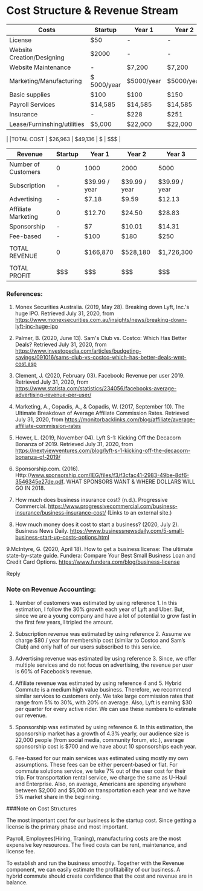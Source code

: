 # Cost Structure & Revenue Stream


| Costs | Startup | Year 1 | Year 2 | Year 3 |
|---|---|---|---|---|
|License| $50 | - | - | - |
|Website Creation/Designing | $2000 | - | - | - |
|Website Maintenance| - | $7,200 | $7,200 | $7,200 |
|Marketing/Manufacturing | $ 5000/year | $5000/year | $5000/year | $5000/year |
|Basic supplies | $100 | $100 | $150 | $200 |
|Payroll Services| $14,585| $14,585 | $14,585 | $14,585 |
|Insurance| - | $228 | $251 | $264 |
|Lease/Furninshing/utilities| $5,000 | $22,000 | $22,000 | $22,000 |
|
|TOTAL COST | $26,963 | $49,136 | $ | $$$ | 


| **Revenue** |Startup | Year 1 | Year 2 | Year 3 |
|---|---|---|---|---|
|Number of Customers | 0 | 1000 | 2000 | 5000 |
|Subscription | - | $39.99 / year | $39.99 / year | $39.99 / year |
|Advertising | - | $7.18 | $9.59 | $12.13 |
|Affiliate Marketing | 0 | $12.70 | $24.50 | $28.83 |
|Sponsorship | - | $7 | $10.01 | $14.31 |
|Fee-based | - | $100 | $180 | $250 |
| | | | | |
| TOTAL REVENUE | 0 | $166,870 | $528,180 | $1,726,300 |
| | | | | |
| TOTAL PROFIT | $$$ | $$$ | $$$ | $$$ |


### References:
1. Monex Securities Australia. (2019, May 28). Breaking down Lyft, Inc.'s huge IPO. Retrieved July 31, 2020, from https://www.monexsecurities.com.au/insights/news/breaking-down-lyft-inc-huge-ipo

2. Palmer, B. (2020, June 13). Sam's Club vs. Costco: Which Has Better Deals? Retrieved July 31, 2020, from https://www.investopedia.com/articles/budgeting-savings/091016/sams-club-vs-costco-which-has-better-deals-wmt-cost.asp

3. Clement, J. (2020, February 03). Facebook: Revenue per user 2019. Retrieved July 31, 2020, from https://www.statista.com/statistics/234056/facebooks-average-advertising-revenue-per-user/

4. Marketing, A., Copadis, A., &amp; Copadis, W. (2017, September 10). The Ultimate Breakdown of Average Affiliate Commission Rates. Retrieved July 31, 2020, from https://monitorbacklinks.com/blog/affiliate/average-affiliate-commission-rates

5. Hower, L. (2019, November 04). Lyft S-1: Kicking Off the Decacorn Bonanza of 2019. Retrieved July 31, 2020, from https://nextviewventures.com/blog/lyft-s-1-kicking-off-the-decacorn-bonanza-of-2019/

6. Sponsorship.com. (2016). Http://www.sponsorship.com/IEG/files/f3/f3cfac41-2983-49be-8df6-3546345e27de.pdf. WHAT SPONSORS WANT &amp; WHERE DOLLARS WILL GO IN 2018.

7. How much does business insurance cost? (n.d.). Progressive Commercial. https://www.progressivecommercial.com/business-insurance/business-insurance-cost/ (Links to an external site.)

8. How much money does it cost to start a business? (2020, July 2). Business News Daily. https://www.businessnewsdaily.com/5-small-business-start-up-costs-options.html

9.McIntyre, G. (2020, April 18). How to get a business license: The ultimate state-by-state guide. Fundera: Compare Your Best Small Business Loan and Credit Card Options. https://www.fundera.com/blog/business-license
     

Reply

### Note on Revenue Accounting:
1. Number of customers was estimated by using reference 1. In this estimation, I follow the 30% growth each year of Lyft and Uber. But, since we are a young company and have a lot of potential to grow fast in the first few years, I tripled the amount.

2. Subscription revenue was estimated by using reference 2. Assume we charge $80 / year for membership cost (similar to Costco and Sam’s Club) and only half of our users subscribed to this service.

3. Advertising revenue was estimated by using reference 3. Since, we offer multiple services and do not focus on advertising, the revenue per user is 60% of Facebook’s revenue.

4. Affiliate revenue was estimated by using reference 4 and 5. Hybrid Commute is a medium high value business. Therefore, we recommend similar services to customers only. We take large commission rates that range from 5% to 30%, with 20% on average. Also, Lyft is earning $30 per quarter for every active rider. We can use these numbers to estimate our revenue.

5. Sponsorship was estimated by using reference 6. In this estimation, the sponsorship market has a growth of 4.3% yearly, our audience size is 22,000 people (from social media, community forum, etc.), average sponsorship cost is $700 and we have about 10 sponsorships each year.

6. Fee-based for our main services was estimated using mostly my own assumptions. These fees can be either percent-based or flat. For commute solutions service, we take 7% out of the user cost for their trip. For transportation rental service, we charge the same as U-Haul and Enterprise. Also, on average, Americans are spending anywhere between $2,000 and $5,000 on transportation each year and we have 5% market share in the beginning.

###Note on Cost Structures

The most important cost for our business is the startup cost. Since getting a license is the primary phase and most important.

Payroll, Employees(Hiring, Traning), manufacturing costs are the most expensive key resources.  The fixed costs can be rent, maintenance, and license fee.

To establish and run the business smoothly. Together with the Revenue component, we can easily estimate the profitability of our business. A hybrid commute should create confidence that the cost and revenue are in balance.
